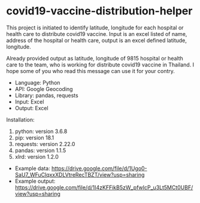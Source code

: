 # covid19-vaccine-distribution-helper

This project is initiated to identify latitude, longitude for each hospital or health care to distribute covid19 vaccine.
Input is an excel listed of name, address of the hospital or health care, output is an excel defined latitude, longitude.

Already provided output as latitude, longitude of 9815 hospital or health care to the team, who is working for distribute covid19 vaccine in Thailand. I hope some of you who read this message can use it for your contry.

- Language: Python
- API: Google Geocoding
- Library: pandas, requests
- Input: Excel
- Output: Excel

Installation:
1. python: version 3.6.8
2. pip: version 18.1
3. requests: version 2.22.0
4. pandas: version 1.1.5
5. xlrd: version 1.2.0

- Example data: https://drive.google.com/file/d/1Ugo0-SaU7_WFuClqxxXDLVtreRecTBZT/view?usp=sharing
- Example output: https://drive.google.com/file/d/1I4zKFFikB5zW_pfwIcP_u3Lt5MCt0UBF/view?usp=sharing
